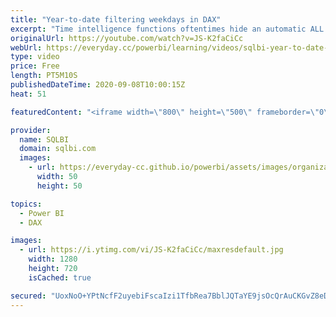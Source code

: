 ```yaml
---
title: "Year-to-date filtering weekdays in DAX"
excerpt: "Time intelligence functions oftentimes hide an automatic ALL statement meant to make time intelligence calculations easier. This video describes this behavior and what to do in case it ends up breaking your calculation. Article and download: https://sql.bi/123591"
originalUrl: https://youtube.com/watch?v=JS-K2faCiCc
webUrl: https://everyday.cc/powerbi/learning/videos/sqlbi-year-to-date-filtering-weekdays-in-dax/
type: video
price: Free
length: PT5M10S
publishedDateTime: 2020-09-08T10:00:15Z
heat: 51

featuredContent: "<iframe width=\"800\" height=\"500\" frameborder=\"0\" src=\"https://www.youtube.com/embed/JS-K2faCiCc\" allow=\"accelerometer; autoplay; encrypted-media; gyroscope; picture-in-picture\" allowfullscreen></iframe>"

provider:
  name: SQLBI
  domain: sqlbi.com
  images:
    - url: https://everyday-cc.github.io/powerbi/assets/images/organizations/sqlbi.com-50x50.jpg
      width: 50
      height: 50

topics:
  - Power BI
  - DAX

images:
  - url: https://i.ytimg.com/vi/JS-K2faCiCc/maxresdefault.jpg
    width: 1280
    height: 720
    isCached: true

secured: "UoxNoO+YPtNcfF2uyebiFscaIzi1TfbRea7BblJQTaYE9jsOcQrAuCKGvZ8eDwjs9rjelHRp2tl5rthdTHPUf+5jMAVBAYDJioKa8K+yoYjpE+MgmIJkKdW78LD/4iBy+CjER82w1WBzVAD25z0L4T8iNWAv695ClfwEIGQnFP66tyWrA1Z5ZkdOfgv+x4C5LolG8DgX8gIZnGk914B0CEFolCnwse+l5bUyBXIi2+uOYsF8hHUw+aJiCedC0yJ40pap1e3l1/aeDzoRacyE06bgarv/ZhL1tVbP2ZET5QxzoYdZmJqgg0X7kqd8MdzOUZ6Zu3w53oehwjxr4b9cvyWyV1L0/U8HCcbgXP8b3sFAasW/BaHxpQ/JBUkHwJE84JVYlvIikJ917iq7Ycqv4ioPBrkPNEQ+rV8ScDQ81x4=;Rlu4l9aSntk8cwPBKaF9ew=="
---
```


